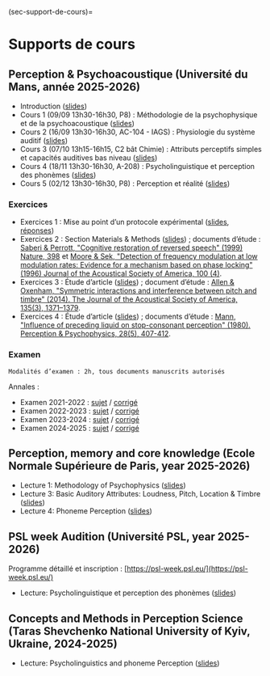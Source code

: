 (sec-support-de-cours)=
# Supports de cours

## **Perception & Psychoacoustique** (Université du Mans, année 2025-2026)

- Introduction ([slides](https://sdrive.cnrs.fr/s/F6DC2z6E2ERkPsA))
- Cours 1 (09/09 13h30-16h30, P8) : Méthodologie de la psychophysique et de la psychoacoustique ([slides](https://sdrive.cnrs.fr/s/6BQBKxQxstB3SZg))
- Cours 2 (16/09 13h30-16h30, AC-104 - IAGS) : Physiologie du système auditif ([slides](https://sdrive.cnrs.fr/s/9rAAnyQR8mAWS6n))
- Cours 3 (07/10 13h15-16h15, C2 bât Chimie) : Attributs perceptifs simples et capacités auditives bas niveau ([slides](https://sdrive.cnrs.fr/s/tqTF66wTgniGTig))
- Cours 4 (18/11 13h30-16h30, A-208) : Psycholinguistique et perception des phonèmes ([slides](https://sdrive.cnrs.fr/s/R4WHBkH4pyKAASE))
- Cours 5 (02/12 13h30-16h30, P8) : Perception et réalité ([slides](https://sdrive.cnrs.fr/s/sTnbPYfNjCdBYrF))

### Exercices

- Exercices 1 : Mise au point d’un protocole expérimental ([slides](https://sdrive.cnrs.fr/s/kQxzCrJPk8rWZBo), [réponses](https://sdrive.cnrs.fr/s/o6eKSLpq6cB29nT))
- Exercices 2 : Section Materials & Methods ([slides](https://sdrive.cnrs.fr/s/m8TG8atY4mTJfnw)) ; documents d’étude : [Saberi & Perrott, "Cognitive restoration of reversed speech" (1999) Nature, 398](https://sdrive.cnrs.fr/s/2Z7MXYSZKrN6FXm) et [Moore & Sek, "Detection of frequency modulation at low modulation rates: Evidence for a mechanism based on phase locking" (1996) Journal of the Acoustical Society of America, 100 (4)](https://sdrive.cnrs.fr/s/ZoQYzAYZRRL2FjF).
- Exercices 3 : Étude d’article ([slides](https://sdrive.cnrs.fr/s/wwCnEBmbLBZck3K)) ; document d’étude : [Allen & Oxenham, "Symmetric interactions and interference between pitch and timbre" (2014). The Journal of the Acoustical Society of America, 135(3), 1371–1379](https://sdrive.cnrs.fr/s/3fy8WzGQiSnYBib).
- Exercices 4 : Étude d’article ([slides](https://sdrive.cnrs.fr/s/Pmy7Kw2yNzoWqFo)) ; documents d’étude : [Mann, "Influence of preceding liquid on stop-consonant perception" (1980). Perception & Psychophysics, 28(5), 407-412](https://sdrive.cnrs.fr/s/tRyS2nMTw76k5dT).

### Examen

```{note}
Modalités d’examen : 2h, tous documents manuscrits autorisés
```

Annales :
- Examen 2021-2022 : [sujet](https://sdrive.cnrs.fr/s/nYeRyymyqgYcYQt) / [corrigé](https://sdrive.cnrs.fr/s/bD7XNYm3ffbS9DY)
- Examen 2022-2023 : [sujet](https://sdrive.cnrs.fr/s/8AEdTG97PksEAyE) / [corrigé](https://sdrive.cnrs.fr/s/GGDsrbjQiCJzbrM)
- Examen 2023-2024 : [sujet](https://sdrive.cnrs.fr/s/BpBqt6qXa34Z9Aw) / [corrigé](https://sdrive.cnrs.fr/s/AMTgMYPa7DSG5wj)
- Examen 2024-2025 : [sujet](https://sdrive.cnrs.fr/s/XTCrtYfyYQXmTWE) / [corrigé](https://sdrive.cnrs.fr/s/L4MdyzpfkzqTDyj)

## **Perception, memory and core knowledge** (Ecole Normale Supérieure de Paris, year 2025-2026)

- Lecture 1: Methodology of Psychophysics ([slides](https://sdrive.cnrs.fr/s/EyZ5Q5WQNjBi8SE))
- Lecture 3: Basic Auditory Attributes: Loudness, Pitch, Location & Timbre ([slides](https://sdrive.cnrs.fr/s/eA9eiaNRs5epgC9))
- Lecture 4: Phoneme Perception ([slides](https://sdrive.cnrs.fr/s/kAmAkATbw53bssL))

## **PSL week Audition** (Université PSL, year 2025-2026)

Programme détaillé et inscription : [https://psl-week.psl.eu/](https://psl-week.psl.eu/)

- Lecture: Psycholinguistique et perception des phonèmes ([slides]())

## **Concepts and Methods in Perception Science** (Taras Shevchenko National University of Kyiv, Ukraine, 2024-2025)

- Lecture: Psycholinguistics and phoneme Perception ([slides]())
